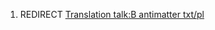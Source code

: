 1.  REDIRECT [Translation talk:B antimatter
    txt/pl](Translation_talk:B_antimatter_txt/pl "wikilink")